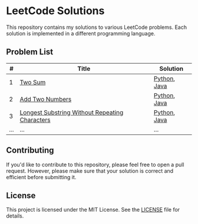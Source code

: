 # LeetCode Solutions

This repository contains my solutions to various LeetCode problems. Each solution is implemented in a different programming language.

## Problem List

| # | Title | Solution |
|---| ----- | -------- |
| 1 | [Two Sum](https://leetcode.com/problems/two-sum/) | [Python](./python/1_two_sum.py), [Java](./java/1_Two_Sum.java) |
| 2 | [Add Two Numbers](https://leetcode.com/problems/add-two-numbers/) | [Python](./python/2_add_two_numbers.py), [Java](./java/2_Add_Two_Numbers.java) |
| 3 | [Longest Substring Without Repeating Characters](https://leetcode.com/problems/longest-substring-without-repeating-characters/) | [Python](./python/3_longest_substring_without_repeating_characters.py), [Java](./java/3_Longest_Substring_Without_Repeating_Characters.java) |
| ... | ... | ... |

## Contributing

If you'd like to contribute to this repository, please feel free to open a pull request. However, please make sure that your solution is correct and efficient before submitting it.

## License

This project is licensed under the MIT License. See the [LICENSE](./LICENSE) file for details.
